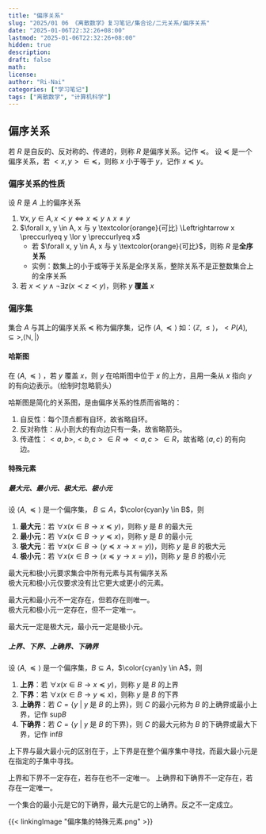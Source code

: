 ```yaml
---
title: "偏序关系"
slug: "2025/01 06 《离散数学》复习笔记/集合论/二元关系/偏序关系"
date: "2025-01-06T22:32:26+08:00"
lastmod: "2025-01-06T22:32:26+08:00"
hidden: true
description:
draft: false
math:
license:
author: "Ri-Nai"
categories: ["学习笔记"]
tags: ["离散数学", "计算机科学"]
---
```


## 偏序关系
若 $R$ 是自反的、反对称的、传递的，则称 $R$ 是偏序关系。记作 $\preccurlyeq$。
设 $\preccurlyeq$ 是一个偏序关系，若 $<x, y> \in \preccurlyeq$，则称 $x$ 小于等于 $y$，记作 $x \preccurlyeq y$。

### 偏序关系的性质
设 $R$ 是 $A$ 上的偏序关系
1. $\forall x, y \in A, x \prec y \Leftrightarrow x \preccurlyeq y \land x \neq y$
2. $\forall x, y \in A, x 与 y \textcolor{orange}{可比} \Leftrightarrow x \preccurlyeq y \lor y \preccurlyeq x$
    - 若 $\forall x, y \in A, x 与 y \textcolor{orange}{可比}$，则称 $R$ 是**全序关系** 
    - 实例：数集上的小于或等于关系是全序关系，整除关系不是正整数集合上的全序关系
3. 若 $x \prec y \land \neg\exists z(x \prec z \prec y)$，则称 $y$ **覆盖** $x$


### 偏序集
集合 $A$ 与其上的偏序关系 $\preccurlyeq$ 称为偏序集，记作 $\langle A, \preccurlyeq \rangle$
如：$\langle \mathbb{Z}, \leq \rangle$，$<P(A), \subseteq>,  \langle \mathbb{N}, | \rangle$

#### 哈斯图
在 $\langle A, \preccurlyeq \rangle$ ，若 $y$ 覆盖 $x$，则 $y$ 在哈斯图中位于 $x$ 的上方，且用一条从 $x$ 指向 $y$ 的有向边表示。（绘制时忽略箭头）

哈斯图是简化的关系图，是由偏序关系的性质而省略的：
1. 自反性：每个顶点都有自环，故省略自环。
2. 反对称性：从小到大的有向边只有一条，故省略箭头。
3. 传递性：$<a, b>, <b, c> \in R \Rightarrow <a, c> \in R$，故省略 $\langle a, c \rangle$ 的有向边。

#### 特殊元素

##### 最大元、最小元、极大元、极小元
设 $\langle A, \preccurlyeq \rangle$ 是一个偏序集， $B \subseteq A$，$\color{cyan}y \in B$，则
1. **最大元**：若 $\forall x(x \in B \to x \preccurlyeq y)$，则称 $y$ 是 $B$ 的最大元
2. **最小元**：若 $\forall x(x \in B \to y \preccurlyeq x)$，则称 $y$ 是 $B$ 的最小元
3. **极大元**：若 $\forall x(x \in B \to (y \preccurlyeq x \to x = y))$，则称 $y$ 是 $B$ 的极大元
4. **极小元**：若 $\forall x(x \in B \to (x \preccurlyeq y \to x = y))$，则称 $y$ 是 $B$ 的极小元

最大元和极小元要求集合中所有元素与其有偏序关系  
极大元和极小元仅要求没有比它更大或更小的元素。  

最大元和最小元不一定存在，但若存在则唯一。  
极大元和极小元一定存在，但不一定唯一。  

最大元一定是极大元，最小元一定是极小元。  

##### 上界、下界、上确界、下确界
设 $\langle A, \preccurlyeq \rangle$ 是一个偏序集，$B \subseteq A$，$\color{cyan}y \in A$，则
1. **上界**：若 $\forall x(x \in B \to x \preccurlyeq y)$，则称 $y$ 是 $B$ 的上界
2. **下界**：若 $\forall x(x \in B \to y \preccurlyeq x)$，则称 $y$ 是 $B$ 的下界
3. **上确界**：若 $C = \lbrace y \ | \ y \text{ 是 } B \text{ 的上界} \rbrace$，则 $C$ 的最小元称为 $B$ 的上确界或最小上界，记作 $\text{sup}B$
4. **下确界**：若 $C = \lbrace y \ | \ y \text{ 是 } B \text{ 的下界} \rbrace$，则 $C$ 的最大元称为 $B$ 的下确界或最大下界，记作 $\text{inf}B$

上下界与最大最小元的区别在于，上下界是在整个偏序集中寻找，而最大最小元是在指定的子集中寻找。

上界和下界不一定存在，若存在也不一定唯一。
上确界和下确界不一定存在，若存在一定唯一。

一个集合的最小元是它的下确界，最大元是它的上确界。反之不一定成立。

{{< linkingImage "偏序集的特殊元素.png" >}}

